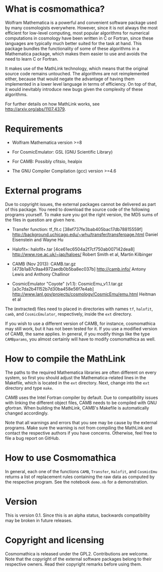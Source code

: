 What is cosmomathica?
=====================

Wolfram Mathematica is a powerful and convenient software package used by
many cosmologists everywhere. However, since it is not always the most
efficient for low-level computing, most popular algorithms for numerical
computations in cosmology have been written in C or Fortran, since these
languages are typically much better suited for the task at hand. This
package bundles the functionality of some of these algorithms in
a Mathematica package, which makes them easier to use and avoids the need to
learn C or Fortran.

It makes use of the MathLink technology, which means that the original
source code remains untouched. The algorithms are not reimplemented either,
because that would negate the advantage of having them implemented in
a lower level language in terms of efficiency. On top of that, it would
inevitably introduce new bugs given the complexity of these algorithms.

For further details on how MathLink works, see
http://arxiv.org/abs/1107.4379.



Requirements
============

  * Wolfram Mathematica version >=8

  * For CosmicEmulator: GSL (GNU Scientific Library)

  * For CAMB: Possibly cfitsio, healpix

  * The GNU Compiler Compilation (gcc) version >=4.6


External programs
=================

Due to copyright issues, the external packages cannot be delivered as part
of this package. You need to download the source code of the following
programs yourself. To make sure you got the right version, the MD5 sums of
the files in question are given here.

  * Transfer function: 
    tf_fit.c                [38ef737fe3bab405bac17db78815559f]
    http://background.uchicago.edu/~whu/transfer/transferpage.html
    Daniel Eisenstein and Wayne Hu 

  * Halofit+:
    halofit+.tar            [4ce61ec6504a2f7cf750ab007142dea8]
    http://www.roe.ac.uk/~jap/haloes/
    Robert Smith et al, Martin Kilbinger

  * CAMB (Nov 2013):
    CAMB.tar.gz             [473b1a87c9aa4972aedb0b5ba8ec037b]
    http://camb.info/
    Antony Lewis and Anthony Challinor

  * CosmicEmulator "Coyote" (v1.1):
    CosmicEmu_v1.1.tar.gz   [a3c7da2b41152b7d30ba458e56f7e4ab]  
    http://www.lanl.gov/projects/cosmology/CosmicEmu/emu.html
    Heitman et al

The (extracted) files need to placed in directories with names `tf`,
`halofit`, `camb`, and `CosmicEmulator`, respectively, inside the `ext`
directory.

If you wish to use a different version of CAMB, for instance, cosmomathica
may still work, but it has not been tested for it. If you use a modified
version of CAMB, the same applies. In general, if you modify things like the
type `CAMBparams`, you almost certainly will have to modify cosmomathica as
well.


How to compile the MathLink
===========================

The paths to the required Mathematica libraries are often different on every
system, so first you should adjust the Mathematica-related lines in the
Makefile, which is located in the `ext` directory. Next, change into the
`ext` directory and type `make`. 

CAMB uses the Intel Fortran compiler by default. Due to compatibility issues
with linking the different object files, CAMB needs to be compiled with GNU
gfortran. When building the MathLink, CAMB's Makefile is automatically
changed accordingly.

Note that all warnings and errors that you see may be cause by the external
programs. Make sure the warning is not from compiling the MathLink and
contact the respective authors if you have concerns. Otherwise, feel free to
file a bug report on GitHub.


How to use Cosmomathica
=======================

In general, each one of the functions `CAMB`, `Transfer`, `Halofit`, and
`CosmicEmu` returns a list of replacement rules containing the raw data as
computed by the respective program. See the notebook `demo.nb` for
a demonstration. 


Version
=======

This is version 0.1. Since this is an alpha status, backwards compatibility
may be broken in future releases.


Copyright and licensing
=======================

Cosmomathica is released under the GPL2. Contributions are welcome. Note
that the copyright of the external software packages belong to their
respective owners. Read their copyright remarks before using them.
